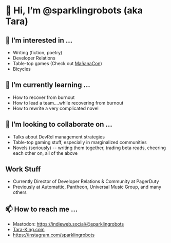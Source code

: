 # 👋 Hi, I’m @sparklingrobots (aka Tara) 

## 👀 I’m interested in ... 
- Writing (fiction, poetry)
- Developer Relations 
- Table-top games (Check out [MañanaCon](https://www.mananacon.com))
- Bicycles

## 🌱 I’m currently learning ...
- How to recover from burnout
- How to lead a team....while recovering from burnout
- How to rewrite a very complicated novel

## 💞️ I’m looking to collaborate on ...
- Talks about DevRel management strategies 
- Table-top gaming stuff, especially in marginalized communities 
- Novels (seriously) -- writing them together, trading beta reads, cheering each other on, all of the above

## Work Stuff
- Currently Director of Developer Relations & Community at PagerDuty
- Previously at Automattic, Pantheon, Universal Music Group, and many others

## 📫 How to reach me ...
- Mastodon: https://indieweb.social/@sparklingrobots
- [Tara-King.com](https://www.tara-king.com)
- https://instagram.com/sparklingrobots

<!---
sparklingrobots/sparklingrobots is a ✨ special ✨ repository because its `README.md` (this file) appears on your GitHub profile.
You can click the Preview link to take a look at your changes.
--->

